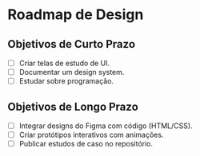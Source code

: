 # Roadmap de Design

## Objetivos de Curto Prazo
- [ ] Criar telas de estudo de UI.
- [ ] Documentar um design system.
- [ ] Estudar sobre programação.

## Objetivos de Longo Prazo
- [ ] Integrar designs do Figma com código (HTML/CSS).
- [ ] Criar protótipos interativos com animações.
- [ ] Publicar estudos de caso no repositório.
